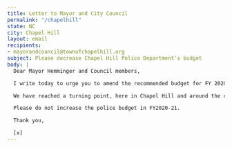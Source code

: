 ```yaml
---
title: Letter to Mayor and City Council
permalink: "/chapelhill"
state: NC
city: Chapel Hill
layout: email
recipients:
- mayorandcouncil@townofchapelhill.org
subject: Please decrease Chapel Hill Police Department’s budget
body: |
  Dear Mayor Hemminger and Council members,

  I write today to urge you to amend the recommended budget for FY 2020-21. In light of the continued devaluation of Black life in this country, I am disappointed to see that my town plans to increase the police budget in the coming year.

  We have reached a turning point, here in Chapel Hill and around the country. We may choose to divert funds from an increasingly militarized police force and invest in community education, health, and employment. Or we may increase already sizable budgets and escalate the terror Black Americans face on our streets. I hope you all will choose the former.

  Please do not increase the police budget in FY2020-21.

  Thank you,

  [x]
---
```


